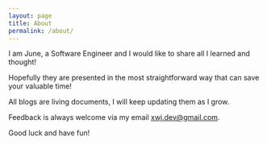 ```yaml
---
layout: page
title: About
permalink: /about/
---
```


I am June, a Software Engineer and I would like to share all I learned and thought!

Hopefully they are presented in the most straightforward way that can save your valuable time!

All blogs are living documents, I will keep updating them as I grow.

Feedback is always welcome via my email [xwj.dev@gmail.com](mailto:xwj.dev@gmail.com). 

Good luck and have fun!